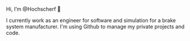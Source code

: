 Hi, I’m @Hochscherf 👋

I currently work as an engineer for software and simulation for a brake system manufacturer.
I'm using Github to manage my private projects and code.

<!---
Hochscherf/Hochscherf is a ✨ special ✨ repository because its `README.md` (this file) appears on your GitHub profile.
You can click the Preview link to take a look at your changes.
--->

